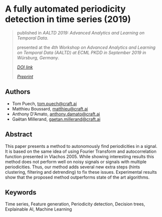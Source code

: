 # A fully automated periodicity detection in time series (2019) #

> published in _AALTD 2019: Advanced Analytics and Learning on Temporal Data_.
>
> presented at the _4th Workshop on Advanced Analytics and Learning on Temporal Data (AALTD) at ECML PKDD in September 2019 in Würsburg, Germany_.
>
> [_DOI link_](https://doi.org/10.1007/978-3-030-39098-3_4)
>
> [_Preprint_](2019-a-fully-automated-periodicity-detection-in-time-series.pdf)

## Authors ##

- Tom Puech, <tom.puech@craft.ai>
- Matthieu Boussard, <matthieu@craft.ai>
- Anthony D'Amato, <anthony.damato@craft.ai>
- Gaëtan Millerand, <gaetan.millerand@craft.ai>

## Abstract ##

This paper presents a method to autonomously find periodicities in a signal. It is based on the same idea of using Fourier Transform and autocorrelation function presented in Vlachos 2005. While showing interesting results this method does not perform well on noisy signals or signals with multiple periodicities. Thus, our method adds several new extra steps (hints clustering, filtering and detrending) to fix these issues. Experimental results show that the proposed method outperforms state of the art algorithms.

## Keywords ##

Time series, Feature generation, Periodicity detection, Decision trees, Explainable AI, Machine Learning
